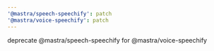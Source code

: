 ```yaml
---
'@mastra/speech-speechify': patch
'@mastra/voice-speechify': patch
---
```


deprecate @mastra/speech-speechify for @mastra/voice-speechify
